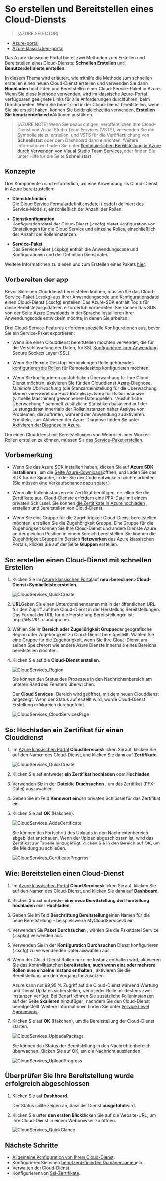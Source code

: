 <properties
    pageTitle="So erstellen und Bereitstellen eines Cloud-Diensts | Microsoft Azure"
    description="Informationen Sie zum Erstellen und Bereitstellen eines mithilfe der Methode zum schnellen Erstellen in Azure-Cloud-Diensts."
    services="cloud-services"
    documentationCenter=""
    authors="Thraka"
    manager="timlt"
    editor=""/>

<tags
    ms.service="cloud-services"
    ms.workload="tbd"
    ms.tgt_pltfrm="na"
    ms.devlang="na"
    ms.topic="article"
    ms.date="09/06/2016"
    ms.author="adegeo"/>




# <a name="how-to-create-and-deploy-a-cloud-service"></a>So erstellen und Bereitstellen eines Cloud-Diensts

> [AZURE.SELECTOR]
- [Azure-portal](cloud-services-how-to-create-deploy-portal.md)
- [Azure klassischen-portal](cloud-services-how-to-create-deploy.md)

Das Azure klassische Portal bietet zwei Methoden zum Erstellen und Bereitstellen eines Cloud-Diensts: **Schnellen Erstellen** und **Benutzerdefinierte erstellen**.

In diesem Thema wird erläutert, wie mithilfe die Methode zum schnellen erstellen einen neuen Cloud-Dienst erstellen und verwenden Sie dann **Hochladen** hochladen und Bereitstellen einer Cloud-Service-Paket in Azure. Wenn Sie diese Methode verwenden, wird im klassische Azure-Portal verfügbaren geeignete Links für alle Anforderungen durchführen, beim Durcharbeiten. Wenn Sie bereit sind in der Cloud-Dienst bereitstellen, wenn Sie sie erstellt haben, können Sie beide gleichzeitig verwenden, **Erstellen Sie benutzerdefinierte**Aktionen ausführen.

> [AZURE.NOTE] Wenn Sie beabsichtigen, veröffentlichen Ihre Cloud-Dienst von Visual Studio Team Services (VSTS), verwenden Sie die Symbolleiste zu erstellen, und VSTS für die Veröffentlichung von **Schnellstart** oder dem Dashboard dann einrichten. Weitere Informationen finden Sie unter [Kontinuierlichen Bereitstellung in Azure durch Verwenden von Visual Studio Team Services][TFSTutorialForCloudService], oder finden Sie unter Hilfe für die Seite **Schnellstart** .

## <a name="concepts"></a>Konzepte
Drei Komponenten sind erforderlich, um eine Anwendung als Cloud-Dienst in Azure bereitzustellen:

- **Dienstdefinition**  
  Die Cloud Service Formulardefinitionsdatei (.csdef) definiert des Service-Modells, einschließlich der Anzahl der Rollen.

- **Dienstkonfiguration**  
  Konfigurationsdatei der Cloud-Dienst (.cscfg) bietet Konfiguration von Einstellungen für die Cloud Service und einzelne Rollen, einschließlich der Anzahl der Rolleninstanzen.

- **Service-Paket**  
  Das Service-Paket (.cspkg) enthält die Anwendungscode und Konfigurationen und der Definition Dienstdatei.
  
Weitere Informationen zu diesen und zum Erstellen eines Pakets [hier](cloud-services-model-and-package.md).

## <a name="prepare-your-app"></a>Vorbereiten der app
Bevor Sie einen Clouddienst bereitstellen können, müssen Sie das Cloud-Service-Paket (.cspkg) aus Ihrer Anwendungscode und Konfigurationsdatei einen Cloud-Dienst (.cscfg) erstellen. Das Azure-SDK enthält Tools für diese Bereitstellungsdateien erforderlich vorbereiten. Sie können das SDK von der Seite [Azure Downloads](https://azure.microsoft.com/downloads/) in der Sprache installieren Ihrer Anwendungscode entwickeln möchte, in denen Sie arbeiten.

Drei Cloud-Service-Features erfordern spezielle Konfigurationen aus, bevor Sie ein Service-Paket exportieren:

- Wenn Sie einen Clouddienst bereitstellen möchten verwendet, die für die Verschlüsselung der Daten, für SSL [Konfigurieren Ihrer Anwendung](cloud-services-configure-ssl-certificate.md#step-2-modify-the-service-definition-and-configuration-files) Secure Sockets Layer (SSL).

- Wenn Sie Remote Desktop-Verbindungen Rolle gehörendes [konfigurieren die Rollen](cloud-services-role-enable-remote-desktop.md) für Remotedesktop konfigurieren möchten.

- Wenn Sie konfigurieren ausführlichen Überwachung für Ihre Cloud-Dienst möchten, aktivieren Sie für den Clouddienst Azure-Diagnose. *Minimale Überwachung* (die Standardeinstellung für die Überwachung Ebene) verwendet die Host-Betriebssysteme für Rolleninstanzen (virtuelle Maschinen) gewonnenen-Datenquellen. "Ausführliche Überwachung * sammelt zusätzliche Statistiken basierend auf der Leistungsdaten innerhalb der Rolleninstanzen näher Analyse von Problemen, die auftreten, während der Anwendung zu aktivieren. Ermitteln, zum Aktivieren der Azure-Diagnose finden Sie unter [Aktivieren der Diagnose in Azure](cloud-services-dotnet-diagnostics.md).

Um einen Clouddienst mit Bereitstellungen von Webrollen oder Worker-Rollen erstellen zu können, müssen Sie [das Service-Paket erstellen](cloud-services-model-and-package.md#servicepackagecspkg).

## <a name="before-you-begin"></a>Vorbemerkung

- Wenn Sie das Azure SDK installiert haben, klicken Sie auf **Azure SDK installieren** , um die [Seite Azure-Downloads](https://azure.microsoft.com/downloads/)öffnen, und Laden Sie das SDK für die Sprache, in der Sie den Code entwickeln möchte arbeiten. (Sie müssen eine Verkaufschance dazu später.)

- Wenn alle Rolleninstanzen ein Zertifikat benötigen, erstellen Sie die Zertifikate aus. Cloud-Dienste erfordern eine PFX-Datei mit einem privaten Schlüssel. Sie können [die Zertifikate in Azure hochladen](cloud-services-configure-ssl-certificate.md#step-3-upload-a-certificate) , erstellen und Bereitstellen von Cloud-Dienst.

- Wenn Sie eine Gruppe für die Zugehörigkeit Cloud-Dienst bereitstellen möchten, erstellen Sie die Zugehörigkeit Gruppe. Eine Gruppe für die Zugehörigkeit können Sie Ihre Cloud-Dienst und andere Dienste Azure an der gleichen Position in einem Bereich bereitstellen. Sie können die Zugehörigkeit Gruppe im Bereich **Netzwerken** des Azure klassischen Portals, klicken Sie auf der Seite **Gruppen** erstellen.


## <a name="how-to-create-a-cloud-service-using-quick-create"></a>So: erstellen einen Cloud-Dienst mit schnellen Erstellen

1. Klicken Sie im [Azure klassischen Portal](http://manage.windowsazure.com/)auf **neu**>**berechnen**>**Cloud-Dienst**>**Symbolleiste erstellen**.

    ![CloudServices_QuickCreate](./media/cloud-services-how-to-create-deploy/CloudServices_QuickCreate.png)

2. **URL**Geben Sie einen Unterdomänennamen mit in der öffentlichen URL für den Zugriff auf Ihre Cloud-Dienst in der Herstellung Bereitstellungen. Das Format der URL für die Herstellung Bereitstellungen ist: http://*MyURL*. cloudapp.net.

3. Wählen Sie im **Bereich oder Zugehörigkeit Gruppe**der geografische Region oder Zugehörigkeit zu Cloud-Dienst bereitgestellt. Wählen Sie eine Gruppe für die Zugehörigkeit, wenn Sie Ihre Cloud-Dienst am selben Speicherort wie andere Azure Dienste innerhalb eines Bereichs bereitstellen möchten.

4. Klicken Sie auf die **Cloud-Dienst erstellen**.

    ![CloudServices_Region](./media/cloud-services-how-to-create-deploy/CloudServices_Regionlist.png)

    Sie können den Status des Prozesses in den Nachrichtenbereich am unteren Rand des Fensters überwachen.

    Der **Cloud Services** -Bereich wird geöffnet, mit dem neuen Clouddienst angezeigt. Wenn der Status auf erstellt wird, wurde Cloud-Dienst Erstellung erfolgreich durchgeführt.

    ![CloudServices_CloudServicesPage](./media/cloud-services-how-to-create-deploy/CloudServices_CloudServicesPage.png)


## <a name="how-to-upload-a-certificate-for-a-cloud-service"></a>So: Hochladen ein Zertifikat für einen Clouddienst

1. Im [Azure klassischen Portal](http://manage.windowsazure.com/) **Cloud Services**klicken Sie auf, klicken Sie auf den Namen des Cloud-Dienst, und klicken Sie dann auf **Zertifikate**.

    ![CloudServices_QuickCreate](./media/cloud-services-how-to-create-deploy/CloudServices_EmptyDashboard.png)


2. Klicken Sie auf entweder **ein Zertifikat hochladen** oder **Hochladen**.

3. Verwenden Sie in der **Datei**die **Durchsuchen** , um das Zertifikat (PFX-Datei) auszuwählen.

4. Geben Sie im Feld **Kennwort ein**den privaten Schlüssel für das Zertifikat ein.

5. Klicken Sie auf **OK** (Häkchen).

    ![CloudServices_AddaCertificate](./media/cloud-services-how-to-create-deploy/CloudServices_AddaCertificate.png)

    Sie können den Fortschritt des Uploads in den Nachrichtenbereich abgebildet anschauen. Wenn der Upload abgeschlossen ist, wird das Zertifikat zur Tabelle hinzugefügt. Klicken Sie in den Bereich auf OK, um die Meldung zu schließen.

    ![CloudServices_CertificateProgress](./media/cloud-services-how-to-create-deploy/CloudServices_CertificateProgress.png)

## <a name="how-to-deploy-a-cloud-service"></a>Wie: Bereitstellen einen Cloud-Dienst

1. Im [Azure klassischen Portal](http://manage.windowsazure.com/) **Cloud Services**klicken Sie auf, klicken Sie auf den Namen des Cloud-Dienst, und klicken Sie dann auf **Dashboard**.

2. Klicken Sie auf entweder **eine neue Bereitstellung der Herstellung hochladen** oder **Hochladen**.

3. Geben Sie im Feld **Beschriftung Bereitstellung**einen Namen für die neue Bereitstellung – beispielsweise MyCloudServicev4 ein.

3. Verwenden Sie **Paket** **Durchsuchen** , wählen Sie die Paketdatei Service (.cspkg) verwenden aus.

4. Verwenden Sie in der **Konfiguration** **Durchsuchen** Dienst konfigurieren (.cscfg) zu verwendenden Datei auswählen aus.

5. Wenn der Cloud-Dienst Rollen nur eine Instanz enthalten wird, aktivieren Sie das Kontrollkästchen **bereitstellen, auch wenn eine oder mehrere Rollen eine einzelne Instanz enthalten** , aktivieren Sie die Bereitstellung, um den Vorgang fortzusetzen.

    Azure kann nur 99,95 % Zugriff auf die Cloud-Dienst während Wartung und Dienst Updates sicherstellen, wenn jeder Rolle mindestens zwei Instanzen verfügt. Bei Bedarf können Sie zusätzliche Rolleninstanzen auf der Seite **Skalieren** hinzufügen, nachdem Sie den Cloud-Dienst bereitgestellt. Weitere Informationen finden Sie unter [Service Level Agreements](https://azure.microsoft.com/support/legal/sla/).

6. Klicken Sie auf **OK** (Häkchen), um die Bereitstellung der Cloud-Dienst starten.

    ![CloudServices_UploadaPackage](./media/cloud-services-how-to-create-deploy/CloudServices_UploadaPackage.png)

    Sie können den Status der Bereitstellung in den Nachrichtenbereich überwachen. Klicken Sie auf OK, um die Nachricht ausblenden.

    ![CloudServices_UploadProgress](./media/cloud-services-how-to-create-deploy/CloudServices_UploadProgress.png)

## <a name="verify-your-deployment-completed-successfully"></a>Überprüfen Sie Ihre Bereitstellung wurde erfolgreich abgeschlossen

1. Klicken Sie auf **Dashboard**.

    Der Status sollte zeigen an, dass der Dienst **ausgeführt**wird.

2. Klicken Sie unter **den ersten Blick**klicken Sie auf die Website-URL, um Ihre Cloud-Dienst in einem Webbrowser zu öffnen.

    ![CloudServices_QuickGlance](./media/cloud-services-how-to-create-deploy/CloudServices_QuickGlance.png)


[TFSTutorialForCloudService]: cloud-services-continuous-delivery-use-vso.md
 
## <a name="next-steps"></a>Nächste Schritte

* [Allgemeine Konfiguration von Ihrem Cloud-Dienst](cloud-services-how-to-configure.md).
* Konfigurieren Sie einen [benutzerdefinierten Domänennamen](cloud-services-custom-domain-name.md)ein.
* [Verwalten der Cloud-Dienst](cloud-services-how-to-manage.md).
* Konfigurieren von [Ssl-Zertifikate](cloud-services-configure-ssl-certificate.md).